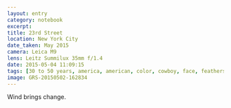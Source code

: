 ```yaml
--- 
layout: entry
category: notebook
excerpt:
title: 23rd Street
location: New York City
date_taken: May 2015
camera: Leica M9
lens: Leitz Summilux 35mm f/1.4
date: 2015-05-04 11:09:15
tags: [30 to 50 years, america, american, color, cowboy, face, feathers, hand, hat, indina, jacket, man, native american, street, tip, walk]
image: GRS-20150502-162834
---
```

Wind brings change.